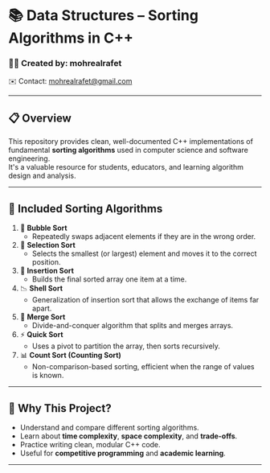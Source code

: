 # 📚 Data Structures – Sorting Algorithms in C++

### 👨‍💻 Created by: mohrealrafet  
✉️ Contact: mohrealrafet@gmail.com

---

## 📋 Overview

This repository provides clean, well-documented C++ implementations of fundamental **sorting algorithms** used in computer science and software engineering.  
It's a valuable resource for students, educators, and learning algorithm design and analysis.

---

## 🚀 Included Sorting Algorithms

1. 🔁 **Bubble Sort**  
   - Repeatedly swaps adjacent elements if they are in the wrong order.
2. 🔂 **Selection Sort**  
   - Selects the smallest (or largest) element and moves it to the correct position.
3. 🔁 **Insertion Sort**  
   - Builds the final sorted array one item at a time.
4. 📉 **Shell Sort**  
   - Generalization of insertion sort that allows the exchange of items far apart.
5. 🔀 **Merge Sort**  
   - Divide-and-conquer algorithm that splits and merges arrays.
6. ⚡ **Quick Sort**  
   - Uses a pivot to partition the array, then sorts recursively.
7. 📊 **Count Sort (Counting Sort)**  
   - Non-comparison-based sorting, efficient when the range of values is known.

---

## 🧠 Why This Project?

- Understand and compare different sorting algorithms.
- Learn about **time complexity**, **space complexity**, and **trade-offs**.
- Practice writing clean, modular C++ code.
- Useful for **competitive programming** and **academic learning**.

---


